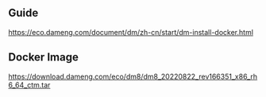 ## Guide
https://eco.dameng.com/document/dm/zh-cn/start/dm-install-docker.html
## Docker Image
https://download.dameng.com/eco/dm8/dm8_20220822_rev166351_x86_rh6_64_ctm.tar